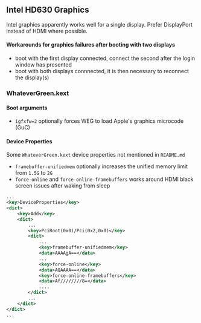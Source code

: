 ## Intel HD630 Graphics

Intel graphics apparently works well for a single display. Prefer DisplayPort instead of HDMI where possible.

#### Workarounds for graphics failures after booting with two displays

- boot with the first display connected, connect the second after the login window has presented
- boot with both displays connnected, it is then necessary to reconnect the display(s)

### WhateverGreen.kext

#### Boot arguments

- ```igfxfw=2``` optionally forces WEG to load Apple's graphics microcode (GuC)

#### Device Properties

Some ```WhateverGreen.kext``` device properties not mentioned in `README.md`

- `framebuffer-unifiedmem` optionally increases the unified memory limit from `1.5G` to `2G`
- `force-online` and `force-online-framebuffers` works around HDMI black screen issues after waking from sleep

```xml
...
<key>DeviceProperties</key>
<dict>
    <key>Add</key>
    <dict>
        ...
        <key>PciRoot(0x0)/Pci(0x2,0x0)</key>
        <dict>
            ...
            <key>framebuffer-unifiedmem</key>
            <data>AAAAgA==</data>
            ...
            <key>force-online</key>
            <data>AQAAAA==</data>
            <key>force-online-framebuffers</key>
            <data>Af////////8=</data>
            ....
        </dict>
        ...
    </dict>
</dict>
...
```


